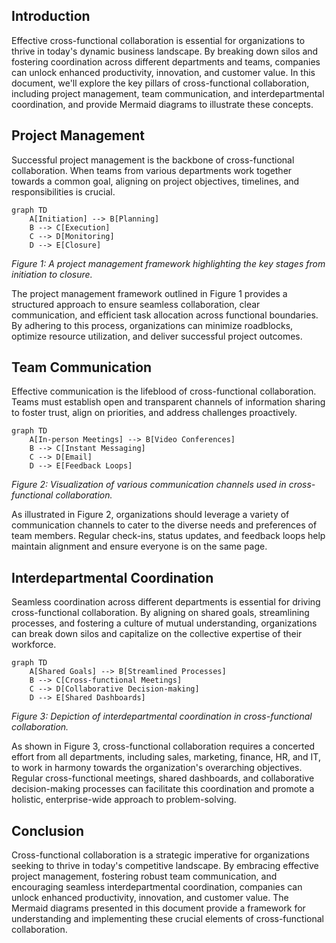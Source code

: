 ## Introduction

Effective cross-functional collaboration is essential for organizations to thrive in today's dynamic business landscape. By breaking down silos and fostering coordination across different departments and teams, companies can unlock enhanced productivity, innovation, and customer value. In this document, we'll explore the key pillars of cross-functional collaboration, including project management, team communication, and interdepartmental coordination, and provide Mermaid diagrams to illustrate these concepts.

## Project Management
Successful project management is the backbone of cross-functional collaboration. When teams from various departments work together towards a common goal, aligning on project objectives, timelines, and responsibilities is crucial.

```mermaid
graph TD
    A[Initiation] --> B[Planning]
    B --> C[Execution]
    C --> D[Monitoring]
    D --> E[Closure]
```
*Figure 1: A project management framework highlighting the key stages from initiation to closure.*

The project management framework outlined in Figure 1 provides a structured approach to ensure seamless collaboration, clear communication, and efficient task allocation across functional boundaries. By adhering to this process, organizations can minimize roadblocks, optimize resource utilization, and deliver successful project outcomes.

## Team Communication
Effective communication is the lifeblood of cross-functional collaboration. Teams must establish open and transparent channels of information sharing to foster trust, align on priorities, and address challenges proactively.

```mermaid
graph TD
    A[In-person Meetings] --> B[Video Conferences]
    B --> C[Instant Messaging]
    C --> D[Email]
    D --> E[Feedback Loops]
```
*Figure 2: Visualization of various communication channels used in cross-functional collaboration.*

As illustrated in Figure 2, organizations should leverage a variety of communication channels to cater to the diverse needs and preferences of team members. Regular check-ins, status updates, and feedback loops help maintain alignment and ensure everyone is on the same page.

## Interdepartmental Coordination
Seamless coordination across different departments is essential for driving cross-functional collaboration. By aligning on shared goals, streamlining processes, and fostering a culture of mutual understanding, organizations can break down silos and capitalize on the collective expertise of their workforce.

```mermaid
graph TD
    A[Shared Goals] --> B[Streamlined Processes]
    B --> C[Cross-functional Meetings]
    C --> D[Collaborative Decision-making]
    D --> E[Shared Dashboards]
```
*Figure 3: Depiction of interdepartmental coordination in cross-functional collaboration.*

As shown in Figure 3, cross-functional collaboration requires a concerted effort from all departments, including sales, marketing, finance, HR, and IT, to work in harmony towards the organization's overarching objectives. Regular cross-functional meetings, shared dashboards, and collaborative decision-making processes can facilitate this coordination and promote a holistic, enterprise-wide approach to problem-solving.

## Conclusion
Cross-functional collaboration is a strategic imperative for organizations seeking to thrive in today's competitive landscape. By embracing effective project management, fostering robust team communication, and encouraging seamless interdepartmental coordination, companies can unlock enhanced productivity, innovation, and customer value. The Mermaid diagrams presented in this document provide a framework for understanding and implementing these crucial elements of cross-functional collaboration.


